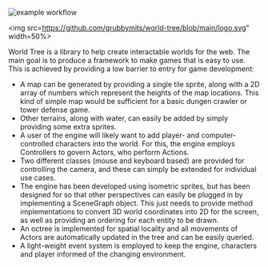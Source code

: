 ![example workflow](https://github.com/grubbymits/world-tree/actions/workflows/node.js.yml/badge.svg?branch=master)

<img src=https://github.com/grubbymits/world-tree/blob/main/logo.svg" width=50%>

World Tree is a library to help create interactable worlds for the web. The main goal is to produce a framework to make games that is easy to use. This is achieved by providing a low barrier to entry for game development:
- A map can be generated by providing a single tile sprite, along with a 2D array of numbers which represent the heights of the map locations. This kind of simple map would be sufficient for a basic dungen crawler or tower defense game.
- Other terrains, along with water, can easily be added by simply providing some extra sprites.
- A user of the engine will likely want to add player- and computer-controlled characters into the world. For this, the engine employs Controllers to govern Actors, who perform Actions.
- Two different classes (mouse and keyboard based) are provided for controlling the camera, and these can simply be extended for individual use cases.
- The engine has been developed using isometric sprites, but has been designed for so that other perspectives can easily be plugged in by implementing a SceneGraph object. This just needs to provide method implementations to convert 3D world coordinates into 2D for the screen, as well as providing an ordering for each entity to be drawn.
- An octree is implemented for spatial locality and all movements of Actors are automatically updated in the tree and can be easily queried.
- A light-weight event system is employed to keep the engine, characters and player informed of the changing environment.
